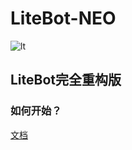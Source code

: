 # LiteBot-NEO

![lt](https://github.com/user-attachments/assets/cea6ea42-6c01-4e8f-8960-0cfffd301280)

## LiteBot完全重构版

### 如何开始？

[文档](https://docs.suggar.top/project/LiteBot/readme.html)
